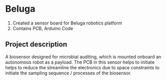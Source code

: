 # Beluga
1. Created a sensor board for Beluga robotics platform
2. Contains PCB, Arduino Code
## Project description
A biosensor designed for microbial auditing, which is mounted onboard an autonomous robot as a payload. The PCB in this sensor helps to initiate helps to reduce the streamline the electronics due to space constraints to initiate the sampling sequence / processes of the biosensor.

